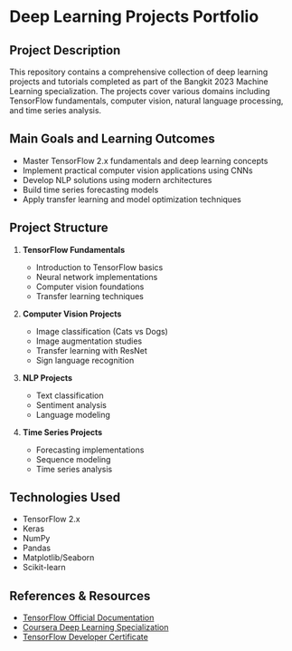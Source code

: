 # Deep Learning Projects Portfolio

## Project Description
This repository contains a comprehensive collection of deep learning projects and tutorials completed as part of the Bangkit 2023 Machine Learning specialization. The projects cover various domains including TensorFlow fundamentals, computer vision, natural language processing, and time series analysis.

## Main Goals and Learning Outcomes
- Master TensorFlow 2.x fundamentals and deep learning concepts
- Implement practical computer vision applications using CNNs
- Develop NLP solutions using modern architectures
- Build time series forecasting models
- Apply transfer learning and model optimization techniques

## Project Structure
1. **TensorFlow Fundamentals**
   - Introduction to TensorFlow basics
   - Neural network implementations
   - Computer vision foundations
   - Transfer learning techniques

2. **Computer Vision Projects**
   - Image classification (Cats vs Dogs)
   - Image augmentation studies
   - Transfer learning with ResNet
   - Sign language recognition

3. **NLP Projects**
   - Text classification
   - Sentiment analysis
   - Language modeling

4. **Time Series Projects**
   - Forecasting implementations
   - Sequence modeling
   - Time series analysis

## Technologies Used
- TensorFlow 2.x
- Keras
- NumPy
- Pandas
- Matplotlib/Seaborn
- Scikit-learn

## References & Resources
- [TensorFlow Official Documentation](https://www.tensorflow.org/tutorials)
- [Coursera Deep Learning Specialization](https://www.coursera.org/specializations/deep-learning)
- [TensorFlow Developer Certificate](https://www.tensorflow.org/certificate) 